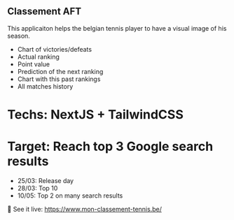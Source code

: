 ## Classement AFT

This applicaiton helps the belgian tennis player to have a visual image of his season.

- Chart of victories/defeats
- Actual ranking
- Point value
- Prediction of the next ranking
- Chart with this past rankings
- All matches history


# Techs: NextJS + TailwindCSS
# Target: Reach top 3 Google search results
  - 25/03: Release day
  - 28/03: Top 10
  - 10/05: Top 2 on many search results 

🎾 See it live: https://www.mon-classement-tennis.be/
